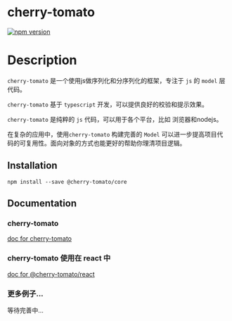 # cherry-tomato
[![npm version](https://img.shields.io/npm/v/@cherry-tomato/core.svg?maxAge=3600)](https://www.npmjs.org/package/@cherry-tomato/core)

# Description
`cherry-tomato` 是一个使用js做序列化和分序列化的框架，专注于 `js` 的 `model` 层代码。

`cherry-tomato` 基于 `typescript` 开发，可以提供良好的校验和提示效果。

`cherry-tomato` 是纯粹的 `js` 代码，可以用于各个平台，比如 浏览器和nodejs。

在复杂的应用中，使用`cherry-tomato` 构建完善的 `Model` 可以进一步提高项目代码的可复用性。面向对象的方式也能更好的帮助你理清项目逻辑。

## Installation
```
npm install --save @cherry-tomato/core
```

## Documentation

### cherry-tomato
[doc for cherry-tomato](./packages/cherry-tomato)

### cherry-tomato 使用在 react 中
[doc for @cherry-tomato/react](.//packages/cherry-tomato-react)

### 更多例子...
等待完善中...
